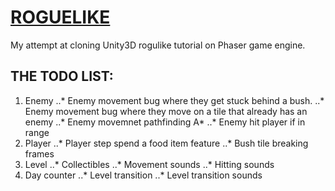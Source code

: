 # [ROGUELIKE](http://margo.rlpy.eu/rogulike)
My attempt at cloning Unity3D rogulike tutorial on Phaser game engine.

## THE TODO LIST:
1. Enemy
..* Enemy movement bug where they get stuck behind a bush.
..* Enemy movement bug where they move on a tile that already has an enemy
..* Enemy movemnet pathfinding A*
..* Enemy hit player if in range
2. Player
..* Player step spend a food item feature
..* Bush tile breaking frames
3. Level
..* Collectibles
..* Movement sounds
..* Hitting sounds
4. Day counter
..* Level transition
..* Level transition sounds